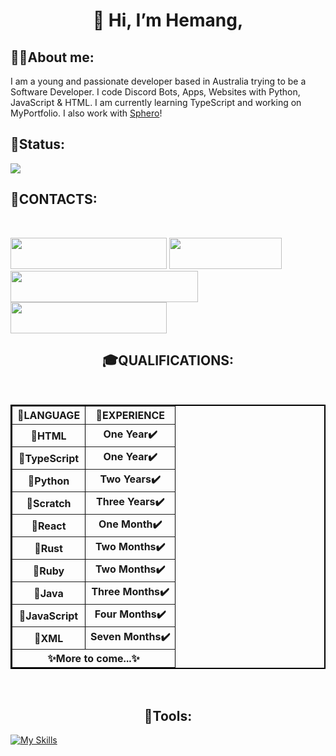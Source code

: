 <h1 align = "center">👋 Hi, I’m Hemang,</h1> 

<h2>👨‍💻About me:</h2>
I am a young and passionate developer based in Australia trying to be a Software Developer. I code Discord Bots, Apps, Websites with Python, JavaScript & HTML. I am currently learning TypeScript and working on MyPortfolio. I also work with <a href = 'https://sphero.com'>Sphero</a>!

<h2>🗽Status: </h2>
<img src = "https://discord.c99.nl/widget/theme-1/1018816958587748383.png">

<h2>🚠CONTACTS: </h2>
<br>
<p>
<a href = "https://twitter.com/ZemerikY"><img src = "https://cdn.discordapp.com/attachments/1062477574841831594/1159031014241353800/Screenshot_492.png?ex=651e673f&is=651d15bf&hm=92cb0dc16b36ba36976cf7495a96b4796989689084f9ee6ecee1e2ce33ecc4eb&" style = "width:250px;height:50px"></a>  
<a href = "https://discord.com/users/1018816958587748383"><img src = "https://cdn.discordapp.com/attachments/1062477574841831594/1159031014534938644/Screenshot_493.png?ex=651e673f&is=651d15bf&hm=b13e508fdc272cf3b7711d1d767f79f80940e5673a699601ecef18786f0b152e&" style = "width:180px;height:50px"</a> 
<a href = "mailto: zemerikY@gmail.com"><img src = "https://cdn.discordapp.com/attachments/1062477574841831594/1159031014891458602/Screenshot_494.png?ex=651e673f&is=651d15bf&hm=de950495a111592b4c9331f0bb23d078a2e427557574dcfbbe467fa8ee7d2df3&" style = "width:300px;height:50px"></a>
<a href = "https://www.snapchat.com/add/zemerik69"><img src = "https://cdn.discordapp.com/attachments/1062477574841831594/1159031015134740500/Screenshot_495.png?ex=651e673f&is=651d15bf&hm=2fd7dc3871f02796c0ad40e4c6b13ccece3ac38db9f9fb2f83390df4048d82f5&" style = "width:250px;height:50px"></a></a>

<h2 align = "center">🎓QUALIFICATIONS: </h2>
<br>

<center><table align = "center" border = "2" bordercolor = "#000000" cellpadding = "2">
  <tbody>
      <th>📜LANGUAGE</th>
      <th>🔢EXPERIENCE</th>
    </tr>
    <tr>
      <th>💯HTML</th>
      <th>One Year✔️</th>
    </tr>
    <tr>
      <th>💯TypeScript</th>
      <th>One Year✔️</th>
    </tr>
    <tr>
      <th>💯Python</th>
      <th>Two Years✔️</th>
    </tr>
    <tr>
      <th>💯Scratch</th>
      <th>Three Years✔️</th>
    </tr>
    <tr>
      <th>💯React</th>
      <th>One Month✔️</th>
    </tr>
    <tr>
      <th>💯Rust</th>
      <th>Two Months✔️</th>
    </tr>
    <tr>
      <th>💯Ruby</th>
      <th>Two Months✔️</th>
    </tr>
    <tr>
      <th>💯Java</th>
      <th>Three Months✔️</th>
    </tr>
    <tr>
      <th>💯JavaScript</th>
      <th>Four Months✔️</th>
    </tr>
    <tr>
      <th>💯XML</th>
      <th>Seven Months✔️</th>
    <tr>
      <th colspan = "2">✨More to come...✨</th>
    </tr>
  </tbody>
</table></center>

<br>
  
<h2  align = "center">🔧Tools: </h2>

[![My Skills](https://skillicons.dev/icons?i=ae,aiscript,blender,bootstrap,bsd,crystal,cassandra,clojure,cloudflare,cmake,codepen,coffeescript,css,d3,dart,deno,devto,discord,bots,django,docker,dotnet,dynamodb,eclipse,electron,elixir,emacs,ember,emotion,express,fastapi,fediverse,figma,firebase,flask,flutter,forth,fortran,gamemakerstudio,gatsby,gcp,git,github,githubactions,gitlab,gherkin,go,gradle,godot,grafana,graphql,gtk,gulp,haskell,haxe,haxeflixel,heroku,hibernate,html,css,idea,ai,instagram,ipfs,java,js,jenkins,jest,jquery,kafka,kotlin,ktor,kubernetes,laravel,latex,linkedin,linux,lit,lua,md,mastodon,materialui,matlab,maven,misskey,mongodb,mysql,neovim,nestjs,netlify,nextjs,nginx,nim,nodejs,nuxtjs,ocaml,octave,openshift,openstack,perl,ps,php,plan9,planetscale,postgres,postman,powershell,pr,prisma,processing,prometheus,pug,py,pytorch,qt,r,rabbitmq,rails,raspberrypi,react,reactivex,redis,redux,regex,remix,replit,rocket,rollupjs,ros,ruby,rust,sass,spring,sqlite,stackoverflow,styledcomponents,supabase,scala,selenium,sentry,sequelize,sketchup,solidity,solidjs,svelte,svg,swift,symfony,tailwind,tauri,tensorflow,threejs,twitter,ts,unity,unreal,v,vala,vercel,vim,visualstudio,vite,vscode,vue,wasm,webflow,webpack,windicss,wordpress,workers,xd,zig&perline=25)](https://github.com/Zemerik)

<!---
Zemerik/Zemerik is a ✨ special ✨ repository because its `README.md` (this file) appears on your GitHub profile.
You can click the Preview link to take a look at your changes.
-->
